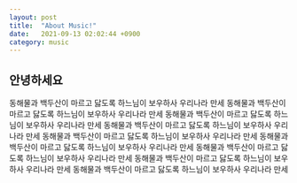 ```yaml
---
layout: post
title:  "About Music!"
date:   2021-09-13 02:02:44 +0900
category: music
---
```


## 안녕하세요
동해물과 백두산이 마르고 닳도록 하느님이 보우하사 우리나라 만세
동해물과 백두산이 마르고 닳도록 하느님이 보우하사 우리나라 만세
동해물과 백두산이 마르고 닳도록 하느님이 보우하사 우리나라 만세
동해물과 백두산이 마르고 닳도록 하느님이 보우하사 우리나라 만세
동해물과 백두산이 마르고 닳도록 하느님이 보우하사 우리나라 만세
동해물과 백두산이 마르고 닳도록 하느님이 보우하사 우리나라 만세
동해물과 백두산이 마르고 닳도록 하느님이 보우하사 우리나라 만세
동해물과 백두산이 마르고 닳도록 하느님이 보우하사 우리나라 만세
동해물과 백두산이 마르고 닳도록 하느님이 보우하사 우리나라 만세